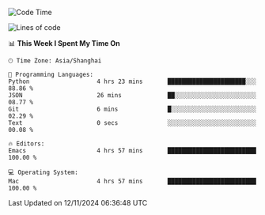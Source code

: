 <!--START_SECTION:waka-->
![Code Time](http://img.shields.io/badge/Code%20Time-2%2C272%20hrs%2039%20mins-blue)

![Lines of code](https://img.shields.io/badge/From%20Hello%20World%20I%27ve%20Written-308.1%20thousand%20lines%20of%20code-blue)

📊 **This Week I Spent My Time On** 

```text
🕑︎ Time Zone: Asia/Shanghai

💬 Programming Languages: 
Python                   4 hrs 23 mins       ██████████████████████░░░   88.86 % 
JSON                     26 mins             ██░░░░░░░░░░░░░░░░░░░░░░░   08.77 % 
Git                      6 mins              █░░░░░░░░░░░░░░░░░░░░░░░░   02.29 % 
Text                     0 secs              ░░░░░░░░░░░░░░░░░░░░░░░░░   00.08 % 

🔥 Editors: 
Emacs                    4 hrs 57 mins       █████████████████████████   100.00 % 

💻 Operating System: 
Mac                      4 hrs 57 mins       █████████████████████████   100.00 % 
```


 Last Updated on 12/11/2024 06:36:48 UTC
<!--END_SECTION:waka-->
